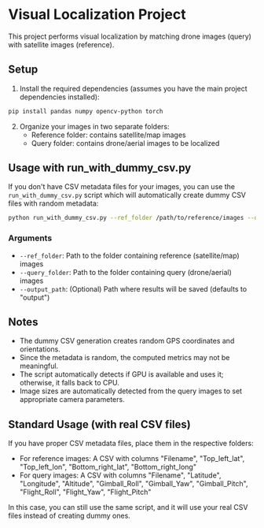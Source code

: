 # Visual Localization Project

This project performs visual localization by matching drone images (query) with satellite images (reference).

## Setup

1. Install the required dependencies (assumes you have the main project dependencies installed):

```bash
pip install pandas numpy opencv-python torch
```

2. Organize your images in two separate folders:
   - Reference folder: contains satellite/map images
   - Query folder: contains drone/aerial images to be localized

## Usage with run_with_dummy_csv.py

If you don't have CSV metadata files for your images, you can use the `run_with_dummy_csv.py` script which will automatically create dummy CSV files with random metadata:

```bash
python run_with_dummy_csv.py --ref_folder /path/to/reference/images --query_folder /path/to/query/images --output_path /path/to/output
```

### Arguments

- `--ref_folder`: Path to the folder containing reference (satellite/map) images
- `--query_folder`: Path to the folder containing query (drone/aerial) images
- `--output_path`: (Optional) Path where results will be saved (defaults to "output")

## Notes

- The dummy CSV generation creates random GPS coordinates and orientations.
- Since the metadata is random, the computed metrics may not be meaningful.
- The script automatically detects if GPU is available and uses it; otherwise, it falls back to CPU.
- Image sizes are automatically detected from the query images to set appropriate camera parameters.

## Standard Usage (with real CSV files)

If you have proper CSV metadata files, place them in the respective folders:

- For reference images: A CSV with columns "Filename", "Top_left_lat", "Top_left_lon", "Bottom_right_lat", "Bottom_right_long"
- For query images: A CSV with columns "Filename", "Latitude", "Longitude", "Altitude", "Gimball_Roll", "Gimball_Yaw", "Gimball_Pitch", "Flight_Roll", "Flight_Yaw", "Flight_Pitch"

In this case, you can still use the same script, and it will use your real CSV files instead of creating dummy ones. 
